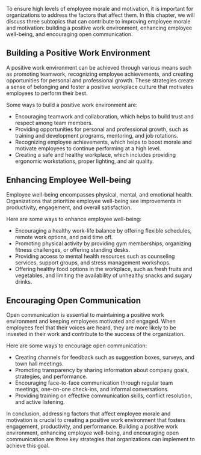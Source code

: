 
To ensure high levels of employee morale and motivation, it is important for organizations to address the factors that affect them. In this chapter, we will discuss three subtopics that can contribute to improving employee morale and motivation: building a positive work environment, enhancing employee well-being, and encouraging open communication.

Building a Positive Work Environment
------------------------------------

A positive work environment can be achieved through various means such as promoting teamwork, recognizing employee achievements, and creating opportunities for personal and professional growth. These strategies create a sense of belonging and foster a positive workplace culture that motivates employees to perform their best.

Some ways to build a positive work environment are:

* Encouraging teamwork and collaboration, which helps to build trust and respect among team members.
* Providing opportunities for personal and professional growth, such as training and development programs, mentoring, and job rotations.
* Recognizing employee achievements, which helps to boost morale and motivate employees to continue performing at a high level.
* Creating a safe and healthy workplace, which includes providing ergonomic workstations, proper lighting, and air quality.

Enhancing Employee Well-being
-----------------------------

Employee well-being encompasses physical, mental, and emotional health. Organizations that prioritize employee well-being see improvements in productivity, engagement, and overall satisfaction.

Here are some ways to enhance employee well-being:

* Encouraging a healthy work-life balance by offering flexible schedules, remote work options, and paid time off.
* Promoting physical activity by providing gym memberships, organizing fitness challenges, or offering standing desks.
* Providing access to mental health resources such as counseling services, support groups, and stress management workshops.
* Offering healthy food options in the workplace, such as fresh fruits and vegetables, and limiting the availability of unhealthy snacks and sugary drinks.

Encouraging Open Communication
------------------------------

Open communication is essential to maintaining a positive work environment and keeping employees motivated and engaged. When employees feel that their voices are heard, they are more likely to be invested in their work and contribute to the success of the organization.

Here are some ways to encourage open communication:

* Creating channels for feedback such as suggestion boxes, surveys, and town hall meetings.
* Promoting transparency by sharing information about company goals, strategies, and performance.
* Encouraging face-to-face communication through regular team meetings, one-on-one check-ins, and informal conversations.
* Providing training on effective communication skills, conflict resolution, and active listening.

In conclusion, addressing factors that affect employee morale and motivation is crucial to creating a positive work environment that fosters engagement, productivity, and performance. Building a positive work environment, enhancing employee well-being, and encouraging open communication are three key strategies that organizations can implement to achieve this goal.
